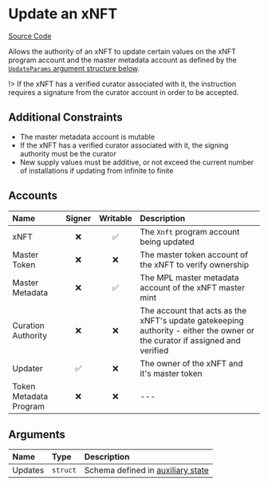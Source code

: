 # Update an xNFT

[Source Code](https://github.com/coral-xyz/xnft/blob/master/programs/xnft/src/instructions/update_xnft.rs)

Allows the authority of an xNFT to update certain values on the xNFT program account and the master metadata account as defined by the [`UpdateParams` argument structure below](#updates-struct).

!> If the xNFT has a verified curator associated with it, the instruction requires a signature from the curator account in order to be accepted.

## Additional Constraints

- The master metadata account is mutable
- If the xNFT has a verified curator associated with it, the signing authority must be the curator
- New supply values must be additive, or not exceed the current number of installations if updating from infinite to finite

## Accounts

| Name                   | Signer | Writable | Description                                                                                                                 |
| :--------------------- | :----: | :------: | :-------------------------------------------------------------------------------------------------------------------------- |
| xNFT                   |   ❌   |    ✅    | The `Xnft` program account being updated                                                                                    |
| Master Token           |   ❌   |    ❌    | The master token account of the xNFT to verify ownership                                                                    |
| Master Metadata        |   ❌   |    ✅    | The MPL master metadata account of the xNFT master mint                                                                     |
| Curation Authority     |   ❌   |    ❌    | The account that acts as the xNFT's update gatekeeping authority - either the owner or the curator if assigned and verified |
| Updater                |   ✅   |    ❌    | The owner of the xNFT and it's master token                                                                                 |
| Token Metadata Program |   ❌   |    ❌    | ---                                                                                                                         |

## Arguments

| Name    | Type     | Description                                              |
| :------ | :------- | :------------------------------------------------------- |
| Updates | `struct` | Schema defined in [auxiliary state](/state/auxiliary.md) |

